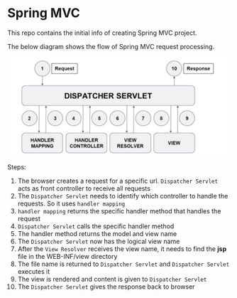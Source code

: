 # Spring MVC

This repo contains the initial info of creating Spring MVC project.

The below diagram shows the flow of Spring MVC request processing.

![MVC Request flow](images/mvc_request_flow.png)

Steps:

1. The browser creates a request for a specific url. `Dispatcher Servlet` acts as front controller to receive all requests
2. The `Dispatcher Servlet` needs to identify which controller to handle the requests. So it uses `handler mapping`
3. `handler mapping` returns the specific handler method that handles the request
4. `Dispatcher Servlet` calls the specific handler method
5. The handler method returns the model and view name
6. The `Dispatcher Servlet` now has the logical view name
7. After the `View Resolver` receives the view name, it needs to find the **jsp** file in the WEB-INF/view directory
8. The file name is returned to `Dispatcher Servlet` and `Dispatcher Servlet` executes it 
9. The view is rendered and content is given to `Dispatcher Servlet`
10. The `Dispatcher Servlet` gives the response back to browser
